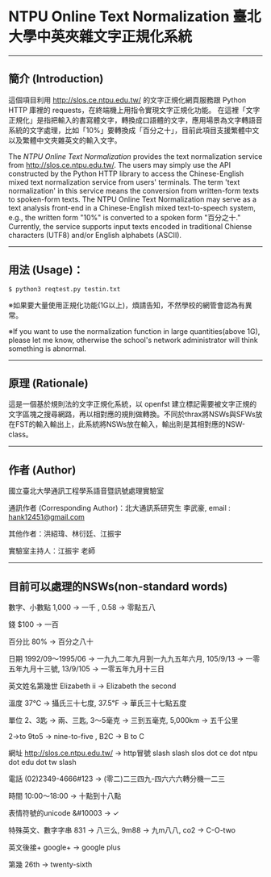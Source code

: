 # NTPU Online Text Normalization 臺北大學中英夾雜文字正規化系統 


---

## 簡介 (Introduction)
這個項目利用 <a href="http://slos.ce.ntpu.edu.tw/">http://slos.ce.ntpu.edu.tw/</a> 的文字正規化網頁服務跟 Python HTTP 庫裡的 requests，在終端機上用指令實現文字正規化功能。
在這裡「文字正規化」是指把輸入的書寫體文字，轉換成口語體的文字，應用場景為文字轉語音系統的文字處理，比如「10%」要轉換成「百分之十」，目前此項目支援繁體中文以及繁體中文夾雜英文的輸入文字。

The *NTPU Online Text Normalization* provides the text normalization service from http://slos.ce.ntpu.edu.tw/. The users may simply use the API constructed by the Python HTTP library to access the Chinese-English mixed text normalization service from users' terminals. The term 'text normalization' in this service means the conversion from written-form texts to spoken-form texts. The NTPU Online Text Normalization may serve as a text analysis front-end in a Chinese-English mixed text-to-speech system, e.g., the written form "10%" is converted to a spoken form "百分之十." Currently, the service supports input texts encoded in traditional Chiense characters (UTF8) and/or English alphabets (ASCII).

---

## 用法 (Usage)：
```
$ python3 reqtest.py testin.txt
```
※如果要大量使用正規化功能(1G以上)，煩請告知，不然學校的網管會認為有異常。

※If you want to use the normalization function in large quantities(above 1G), please let me know, otherwise the school's network administrator will think something is abnormal.

---

## 原理 (Rationale)

這是一個基於規則法的文字正規化系統，以 openfst 建立標記需要被文字正規的文字區塊之搜尋網路，再以相對應的規則做轉換。不同於thrax將NSWs與SFWs放在FST的輸入輸出上，此系統將NSWs放在輸入，輸出則是其相對應的NSW-class。

---

## 作者 (Author)
國立臺北大學通訊工程學系語音暨訊號處理實驗室

通訊作者 (Corresponding Author)：北大通訊系研究生 李武豪, email : hank12451@gmail.com

其他作者：洪紹瑋、林衍廷、江振宇

實驗室主持人：江振宇 老師

---

## 目前可以處理的NSWs(non-standard words)
數字、小數點
  1,000 -> 一千 ,
  0.58 -> 零點五八
  
錢
  $100 ->  一百
  
百分比
  80% ->  百分之八十
  
日期
  1992/09～1995/06 ->  一九九二年九月到一九九五年六月,
  105/9/13 ->  一零五年九月十三號,
  13/9/105 ->  一零五年九月十三日
  
英文姓名第幾世
  Elizabeth ii ->  Elizabeth the second
  
溫度
  37℃ ->  攝氏三十七度,
  37.5℉ ->  華氏三十七點五度
  
單位
  2、3匙 ->  兩、三匙,
  3～5毫克 ->  三到五毫克,
  5,000km ->  五千公里
  
2->to
  9to5 ->  nine-to-five ,
  B2C ->  B to C
  
網址
  http://slos.ce.ntpu.edu.tw/  ->  http冒號 slash  slash slos dot ce dot ntpu dot edu dot tw slash
  
電話
  (02)2349-4666#123 ->  (零二)二三四九-四六六六轉分機一二三
  
時間
  10:00～18:00 ->  十點到十八點
  
表情符號的unicode 
  &#10003 ->  ✓
  
特殊英文、數字字串
  831 ->  八三么,
  9m88 ->  九m八八,
  co2 ->  C-O-two
  
英文後接+
  google+ ->  google plus
  
第幾
  26th ->  twenty-sixth
  
